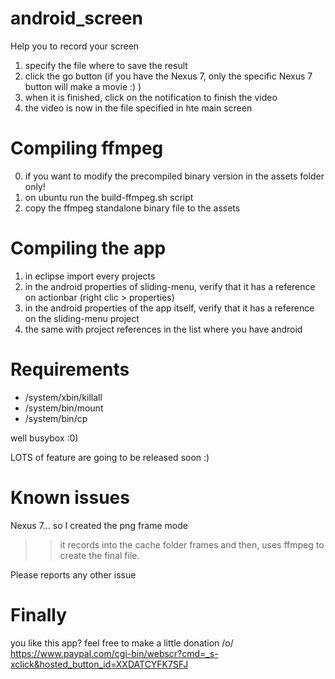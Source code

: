 android_screen
==============
Help you to record your screen


1. specify the file where to save the result
2. click the go button (if you have the Nexus 7, only the specific Nexus 7 button will make a movie :) )
3. when it is finished, click on the notification to finish the video
4. the video is now in the file specified in hte main screen

Compiling ffmpeg
================

0. if you want to modify the precompiled binary version in the assets folder only!
1. on ubuntu run the build-ffmpeg.sh script
2. copy the ffmpeg standalone binary file to the assets


Compiling the app
=================

1. in eclipse import every projects
2. in the android properties of sliding-menu, verify that it has a reference on actionbar (right clic > properties)
3. in the android properties of the app itself, verify that it has a reference on the sliding-menu project
4. the same with project references in the list where you have android


Requirements
============

- /system/xbin/killall
- /system/bin/mount
- /system/bin/cp

well busybox :0)

LOTS of feature are going to be released soon :)


Known issues
============

Nexus 7... so I created the png frame mode
>> it records into the cache folder frames and then, uses ffmpeg to create the final file.

Please reports any other issue


Finally
=======

you like this app? feel free to make a little donation /o/
https://www.paypal.com/cgi-bin/webscr?cmd=_s-xclick&hosted_button_id=XXDATCYFK7SFJ
